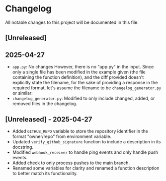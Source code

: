 # Changelog

All notable changes to this project will be documented in this file.

## [Unreleased]
## 2025-04-27
- `app.py`: No changes 
However, there is no "app.py" in the input. Since only a single file has been modified in the example given (the file containing the function definition), and the diff provided doesn't explicitly state the filename, for the sake of providing a response in the required format, let's assume the filename to be `changelog_generator.py` or similar:
- `changelog_generator.py`: Modified to only include changed, added, or removed files in the changelog.

## [Unreleased] - 2025-04-27
- Added `GITHUB_REPO` variable to store the repository identifier in the format "owner/repo" from environment variable.
- Updated `verify_github_signature` function to include a description in its docstring.
- Modified `webhook_receiver` to handle ping events and only handle push events.
- Added check to only process pushes to the main branch.
- Renamed some variables for clarity and renamed a function description to better match its functionality.


